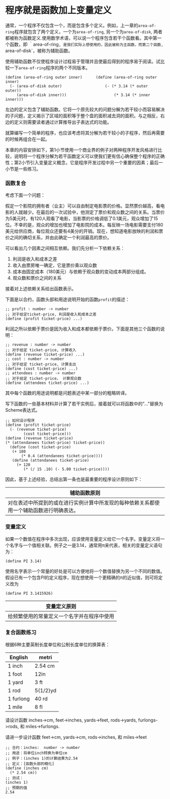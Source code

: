 程序就是函数加上变量定义
=======================

通常，一个程序不仅包含一个，而是包含多个定义。例如，上一章的`area-of-ring`程序就包含了两个定义，一个为`area-of-ring`, 另一个为`area-of-disk`, 两者都被称为函数定义.使用数学术语，可以说一个程序包含若干个函数看。其中第一个函数，即 ｀area-of-ring`, 是我们实际上想使用的，因此被称为主函数，而第二个函数, `area-of-disk`，被称为辅助函数。

使用辅助函数不仅使程序设计过程易于管理并且使最后得到的程序易于阅读。试比较一下`area-of-ring`程序的两个不同版本。

```
(define (area-of-ring outer inner)      (define (area-of-ring outer inner)
  (- (area-of-disk outer)                   (- (* 3.14 (* outer outer))
     (area-of-disk inner)))                     (* 3.14 (* inner inner)))
```

左边的定义包含了辅助函数。它将一个原先较大的问题分解为若干较小而容易解决的子问题，定义揭示了区域的面积等于整个盘的面积减去洞的面积。与之相反，右边的定义则需要读者通过计算推导出子表达式的功能。

就算编写一个简单的程序，也应该考虑将其分解为若干较小的子程序，然后再需要的时候再组合在一起。

本章的内容安排如下，第1小节使用一个商业界的例子对两种程序开发风格进行比较，说明将一个程序分解为若干函数定义可以使我们更有信心确保整个程序的正确性；第2小节引入变量定义概念，它是程序开发过程中另一个重要的因素；最后一小节是一些练习。

### 函数复合

考虑下面一个问题：

假定一个影院的拥有者（业主）可以自由制定电影票的价格。显然票价越高，看电影的人就越少。在最后的一次试验中，他测定了票价和观众数之间的关系。当票价为5美元时，有120人观看了电影，当影票的价格调低了0.1美元，观众增加了15位。不幸的是，观众的增加也增加了电影院的成本。每反映一场电影需要支付180美元给供应商，每位观众还要有4美分的开销。现在，想知道电影放映的利润和票价之间的确切关系，并由此确定一个利润最高的票价。

可以看出几个因素之间相互依赖。我们先分析一下依赖关系：

1. 利润是收入和成本之差
2. 收入由票房唯一确定，它是票价乘以观众数
3. 成本由固定成本（180美元）与依赖于观众数的变动成本两部分组成。
4. 观众数和票价之间的关系

接着对上述依赖关系给出函数表示。

下面是以合约，函数头部和用途说明开始的函数`profit`的描述：

```
;; profit : number -> number
;; 对于给定ticket-price, 利润是收入和成本之差
(define (profit ticket-price) ...)
```

利润之所以依赖于票价是因为收入和成本都依赖于票价。下面是其他三个函数的说明：

```
;; revenue : number -> number
;; 对于给定 ticket-price, 计算收入
(define (revenue ticket-price) ...)
;; cost : number -> number
;; 对于给定 ticket-price, 计算支出
(define (cost ticket-price) ...)
;; attendees : number -> number
;; 对于给定 ticket-price， 计算观众数
(define (attendees ticket-price) ...)
```

其中每个函数的用途说明都是问题表述中某一部分的粗略转译。

写下函数的一些基本材料并计算了若干实例后，接着就可以将函数中的"..."替换为Scheme表达式。

```
;; 如何设计程序
(define (profit ticket-price)
  (- (revenue ticket-price)
        (cost ticket-price)))
(define (revenue ticket-price)
(* (attendanees ticket-price) ticket-price))
  (define (cost ticket-price)
   (+ 180
       (* 0.4 (attendanees ticket-price))))
   (define (attendanees ticket-price)
     (+ 120
        (* (/ 15 .10) (- 5.00 ticket-price))))
```

因此，基于上述经验，总结出第一条也是最重要的程序设计原则如下：

| 辅助函数原则                                                                             |
| ------------                                                                             |
| 对在表述中所提到的或在进行实例计算中所发现的每种依赖关系都使用一个辅助函数进行明确表达。 |

### 变量定义

如果一个数值在程序中多次出现，应该使用变量定义给它一个名字。变量定义将一个名字与一个值相关联。例子之一是3.14，通常用π来代表，相关的变量定义语句为：

```
(define PI 3.14)
```

使用名字表示一个常量的好处是可以方便地将一个数值替换为另一个不同的数值。假设已有一个包含*PI*的定义程序，现在想使用一个更精确的π的近似值，则可将定义改为

```
(define PI 3.1415926)
```

| 变量定义原则                               |
| ------------                               |
| 给频繁使用的常量定义一个名字并在程序中使用 |

### 复合函数练习

根据6种主要英制长度单位和公制长度单位的换算表：

| English   | metri    |
| -------   | -----    |
| 1 inch    | 2.54 cm  |
| 1 foot    | 12in     |
| 1 yard    | 3 ft     |
| 1 rod     | 5(1/2)yd |
| 1 furlong | 40 rd|
| 1 mile    | 8 fl     |

请设计函数 inches->cm, feet->inches, yards->feet, rods->yards, furlongs- >rods, 和 miles->furlongs.

请进一步设计函数 feet->cm, yards->cm, rods->inches, 和 miles->feet

```
;; 合约：inches:  number -> number
;; 用途：将单位inch转换为单位cm
;; 例子：(inches 1)的计算结果为2.54
;; 定义：[函数头部的精化]
(define (inches cm)
  (* 2.54 cm))
;; 测试：
(inches 1)
;; 预期的值
2.54
```
